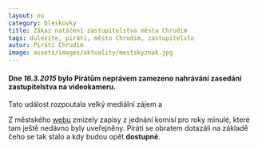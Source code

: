 ```yaml
---
layout: eu
category: bleskovky
title: Zákaz natáčení zastupitelstva města Chrudim 
tags: dulezite, piráti, město Chrudim, zastupitelsto
autor: Piráti Chrudim
image: assets/images/aktuality/mestskyznak.jpg 
---
```


#### Dne _16.3.2015_ bylo Pirátům neprávem zamezeno nahrávání zasedání zastupitelstva na videokameru.

Tato událost rozpoutala velký mediální zájem a  


Z městského [webu][1] zmizely zapisy z jednání komisí pro roky minulé, které tam ještě nedávno byly uveřejněny. Piráti se obratem dotazáli na základě čeho se tak stalo a kdy budou opět **dostupné**.

[1]: http://www.chrudim.eu/mesto/vybory-zm-komise-rm-a-osadni-vybory/zapisy-z-jednani-komisi.html
